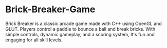 # Brick-Breaker-Game
Brick Breaker is a classic arcade game made with C++ using OpenGL and GLUT. Players control a paddle to bounce a ball and break bricks. With simple controls, dynamic gameplay, and a scoring system, It's fun and engaging for all skill levels.
